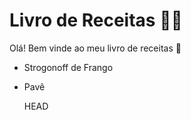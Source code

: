 # Livro de Receitas :woman_cook:

Olá! Bem vinde ao meu livro de receitas :wave:

- Strogonoff de Frango

- Pavê

  

  HEAD
